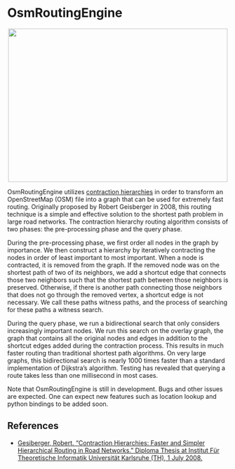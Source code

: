 # OsmRoutingEngine
<p align="center">
  <img width="500" height="350" src="https://www.gopetfriendly.com/blog/wp-content/uploads/2016/03/RT-Map.png">
</p>

OsmRoutingEngine utilizes [contraction hierarchies](https://en.wikipedia.org/wiki/Contraction_hierarchies "Contraction Hierarchies") in order to transform an OpenStreetMap (OSM) file into a graph that can be used for extremely fast routing. Originally proposed 
by Robert Geisberger in 2008, this routing technique is a simple and effective solution to the shortest path problem in large road networks. The contraction hierarchy routing 
algorithm consists of two phases: the pre-processing phase and the query phase.

During the pre-processing phase, we first order all nodes in the graph by importance. We then construct a hierarchy by iteratively contracting the nodes in order of least 
important to most important.  When a node is contracted, it is removed from the graph. If the removed node was on the shortest path of two of its neighbors, we add a shortcut edge 
that connects those two neighbors such that the shortest path between those neighbors is preserved. Otherwise, if there is another path connecting those neighbors that does not 
go through the removed vertex, a shortcut edge is not necessary. We call these paths witness paths, and the process of searching for these paths a witness search.

During the query phase, we run a bidirectional search that only considers increasingly important nodes. We run this search on the overlay graph, the graph that contains all the 
original nodes and edges in addition to the shortcut edges added during the contraction process. This results in much faster routing than traditional shortest path algorithms. 
On very large graphs, this bidirectional search is nearly 1000 times faster than a standard implementation of Dijkstra’s algorithm. Testing has revealed that querying a route 
takes less than one millisecond in most cases.

Note that OsmRoutingEngine is still in development. Bugs and other issues are expected. One can expect new features such as location lookup and python bindings to be added soon.

## References
* [Gesiberger, Robert. “Contraction Hierarchies: Faster and Simpler Hierarchical Routing in Road Networks.” Diploma Thesis at Institut Für Theoretische Informatik Universität Karlsruhe (TH), 1 July 2008.]( http://algo2.iti.kit.edu/schultes/hwy/contract.pdf "Diploma Thesis")
